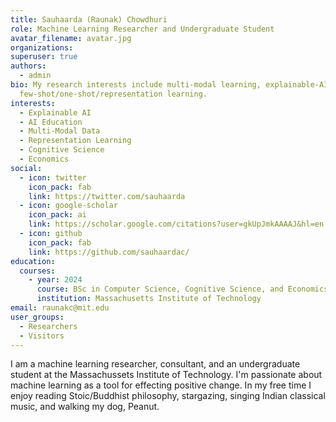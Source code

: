 ```yaml
---
title: Sauhaarda (Raunak) Chowdhuri
role: Machine Learning Researcher and Undergraduate Student
avatar_filename: avatar.jpg
organizations:
superuser: true
authors:
  - admin
bio: My research interests include multi-modal learning, explainable-AI, and
  few-shot/one-shot/representation learning.
interests:
  - Explainable AI
  - AI Education
  - Multi-Modal Data
  - Representation Learning
  - Cognitive Science
  - Economics
social:
  - icon: twitter
    icon_pack: fab
    link: https://twitter.com/sauhaarda
  - icon: google-scholar
    icon_pack: ai
    link: https://scholar.google.com/citations?user=gkUpJmkAAAAJ&hl=en
  - icon: github
    icon_pack: fab
    link: https://github.com/sauhaardac/
education:
  courses:
    - year: 2024
      course: BSc in Computer Science, Cognitive Science, and Economics
      institution: Massachusetts Institute of Technology
email: raunakc@mit.edu
user_groups:
  - Researchers
  - Visitors
---
```

I am a machine learning researcher, consultant, and an undergraduate student at the Massachussets Institute of Technology. I'm passionate about machine learning as a tool for effecting positive change. In my free time I enjoy reading Stoic/Buddhist philosophy, stargazing, singing Indian classical music, and walking my dog, Peanut.

